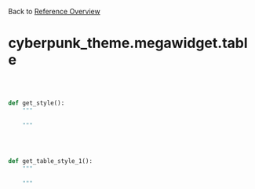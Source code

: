 
Back to [Reference Overview](https://github.com/pyrustic/cyberpunk-theme/blob/master/docs/reference/README.md)

# cyberpunk\_theme.megawidget.table



<br>


```python

def get_style():
    """
    
    """

```

<br>

```python

def get_table_style_1():
    """
    
    """

```

